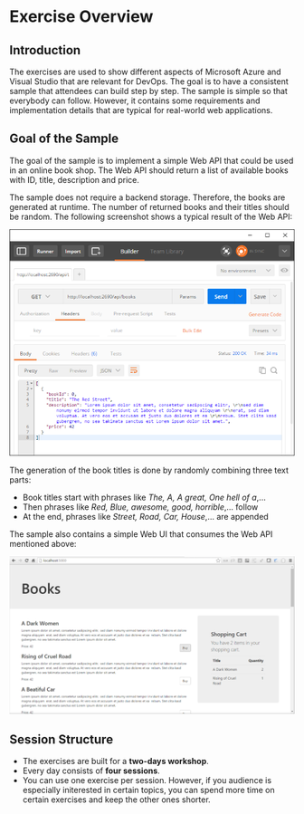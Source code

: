 # Exercise Overview


## Introduction

The exercises are used to show different aspects of Microsoft Azure and Visual Studio that are relevant for DevOps. The goal is to have a consistent sample that attendees can build step by step. The sample is simple so that everybody can follow. However, it contains some requirements and implementation details that are typical for real-world web applications.


## Goal of the Sample

The goal of the sample is to implement a simple Web API that could be used in an online book shop. The Web API should return a list of available books with ID, title, description and price.

The sample does not require a backend storage. Therefore, the books are generated at runtime. The number of returned books and their titles should be random. The following screenshot shows a typical result of the Web API:

![Web API result](img/postman.png)

The generation of the book titles is done by randomly combining three text parts:

* Book titles start with phrases like *The, A, A great, One hell of a*,...
* Then phrases like *Red, Blue, awesome, good, horrible*,... follow
* At the end, phrases like *Street, Road, Car, House*,... are appended

The sample also contains a simple Web UI that consumes the Web API mentioned above:

![Web UI](img/angular-web-ui.png)


## Session Structure

* The exercises are built for a **two-days workshop**.
* Every day consists of **four sessions**.
* You can use one exercise per session. However, if you audience is especially initerested in certain topics, you can spend more time on certain exercises and keep the other ones shorter.


